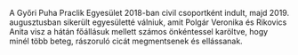 A Győri Puha Praclik Egyesület 2018-ban civil csoportként indult, majd 2019. augusztusban sikerült egyesületté válniuk, amit Polgár Veronika és Rikovics Anita visz a hátán főállásuk mellett számos önkéntessel karöltve, hogy minél több beteg, rászoruló cicát megmentsenek és ellássanak.
